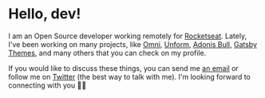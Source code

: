 # Hello, dev!

I am an Open Source developer working remotely for [Rocketseat](https://rocketseat.com.br?utm_source=joaopedro). Lately, I've been working on many projects, like [Omni](https://github.com/getomni), [Unform](https://github.com/unform/unform), [Adonis Bull](https://github.com/Rocketseat/adonis-bull), [Gatsby Themes](https://github.com/Rocketseat/gatsby-themes), and many others that you can check on my profile.

If you would like to discuss these things, you can send me [an email](mailto:hi@joaopedro.cc) or follow me on [Twitter](https://twitter.com/jpedroschmitz) (the best way to talk with me). I'm looking forward to connecting with you 👋🏻
